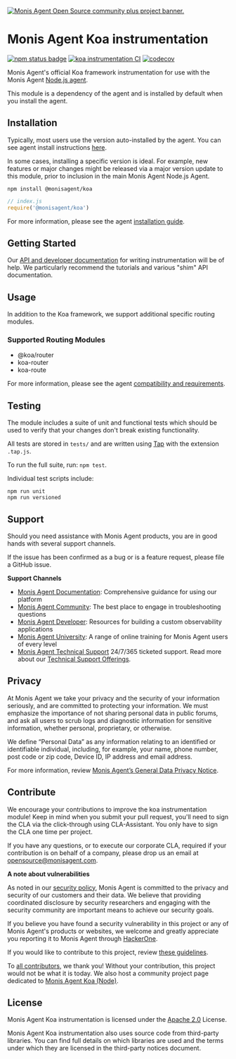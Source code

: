 <a href="https://opensource.monisagent.com/oss-category/#community-plus"><picture><source media="(prefers-color-scheme: dark)" srcset="https://github.com/Cryptoking28/opensource-website/raw/main/src/images/categories/dark/Community_Plus.png"><source media="(prefers-color-scheme: light)" srcset="https://github.com/Cryptoking28/opensource-website/raw/main/src/images/categories/Community_Plus.png"><img alt="Monis Agent Open Source community plus project banner." src="https://github.com/Cryptoking28/opensource-website/raw/main/src/images/categories/Community_Plus.png"></picture></a>

# Monis Agent Koa instrumentation

[![npm status badge][5]][6] [![koa instrumentation CI][1]][2] [![codecov][7]][8]

Monis Agent's official Koa framework instrumentation for use with the
Monis Agent [Node.js agent](https://github.com/Cryptoking28/monisagent).

This module is a dependency of the agent and is installed by default when you install the agent.

## Installation

Typically, most users use the version auto-installed by the agent. You can see agent install instructions [here](https://github.com/Cryptoking28/monisagent#installation-and-getting-started).

In some cases, installing a specific version is ideal. For example, new features or major changes might be released via a major version update to this module, prior to inclusion in the main Monis Agent Node.js Agent.

```
npm install @monisagent/koa
```

```js
// index.js
require('@monisagent/koa')
```

For more information, please see the agent [installation guide][3].

## Getting Started

Our [API and developer documentation](http://monisagent.github.io/node-monisagent/) for writing instrumentation will be of help. We particularly recommend the tutorials and various "shim" API documentation.

## Usage

In addition to the Koa framework, we support additional specific routing modules.

### Supported Routing Modules

- @koa/router
- koa-router
- koa-route

For more information, please see the agent [compatibility and requirements][4].

## Testing

The module includes a suite of unit and functional tests which should be used to
verify that your changes don't break existing functionality.

All tests are stored in `tests/` and are written using
[Tap](https://www.npmjs.com/package/tap) with the extension `.tap.js`.

To run the full suite, run: `npm test`.

Individual test scripts include:

```
npm run unit
npm run versioned
```

## Support

Should you need assistance with Monis Agent products, you are in good hands with several support channels.

If the issue has been confirmed as a bug or is a feature request, please file a GitHub issue.

**Support Channels**

* [Monis Agent Documentation](https://docs.monisagent.com/docs/agents/nodejs-agent/getting-started/introduction-monis-agent-nodejs): Comprehensive guidance for using our platform
* [Monis Agent Community](https://forum.monisagent.com/): The best place to engage in troubleshooting questions
* [Monis Agent Developer](https://developer.monisagent.com/): Resources for building a custom observability applications
* [Monis Agent University](https://learn.monisagent.com/): A range of online training for Monis Agent users of every level
* [Monis Agent Technical Support](https://support.monisagent.com/) 24/7/365 ticketed support. Read more about our [Technical Support Offerings](https://docs.monisagent.com/docs/licenses/license-information/general-usage-licenses/support-plan).

## Privacy
At Monis Agent we take your privacy and the security of your information seriously, and are committed to protecting your information. We must emphasize the importance of not sharing personal data in public forums, and ask all users to scrub logs and diagnostic information for sensitive information, whether personal, proprietary, or otherwise.

We define “Personal Data” as any information relating to an identified or identifiable individual, including, for example, your name, phone number, post code or zip code, Device ID, IP address and email address.

For more information, review [Monis Agent’s General Data Privacy Notice](https://monisagent.com/termsandconditions/privacy).

## Contribute

We encourage your contributions to improve the koa instrumentation module! Keep in mind when you submit your pull request, you'll need to sign the CLA via the click-through using CLA-Assistant. You only have to sign the CLA one time per project.

If you have any questions, or to execute our corporate CLA, required if your contribution is on behalf of a company,  please drop us an email at opensource@monisagent.com.

**A note about vulnerabilities**

As noted in our [security policy](https://github.com/Cryptoking28/monisagent-koa/security/policy), Monis Agent is committed to the privacy and security of our customers and their data. We believe that providing coordinated disclosure by security researchers and engaging with the security community are important means to achieve our security goals.

If you believe you have found a security vulnerability in this project or any of Monis Agent's products or websites, we welcome and greatly appreciate you reporting it to Monis Agent through [HackerOne](https://hackerone.com/monisagent).

If you would like to contribute to this project, review [these guidelines](./CONTRIBUTING.md).

To [all contributors](https://github.com/Cryptoking28/monisagent-koa/graphs/contributors), we thank you!  Without your contribution, this project would not be what it is today.  We also host a community project page dedicated to [Monis Agent Koa (Node)](https://opensource.monisagent.com/projects/monisagent/node-monisagent-koa).

## License
Monis Agent Koa instrumentation is licensed under the [Apache 2.0](http://apache.org/licenses/LICENSE-2.0.txt) License.

Monis Agent Koa instrumentation also uses source code from third-party libraries. You can find full details on which libraries are used and the terms under which they are licensed in the third-party notices document.

[1]: https://github.com/Cryptoking28/monisagent-koa/workflows/koa%20Instrumentation%20CI/badge.svg
[2]: https://github.com/Cryptoking28/monisagent-koa/actions
[3]: https://docs.monisagent.com/docs/agents/nodejs-agent/installation-configuration/install-nodejs-agent
[4]: https://docs.monisagent.com/docs/agents/nodejs-agent/getting-started/compatibility-requirements-nodejs-agent
[5]: https://img.shields.io/npm/v/@monisagent/koa.svg
[6]: https://www.npmjs.com/package/@monisagent/koa
[7]: https://codecov.io/gh/monisagent/node-monisagent-koa/branch/main/graph/badge.svg
[8]: https://codecov.io/gh/monisagent/node-monisagent-koa

